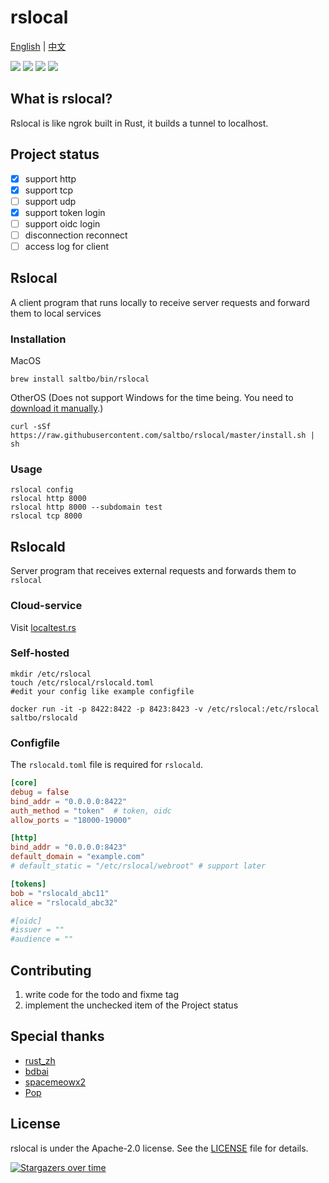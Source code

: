 # rslocal

[English](README.md) | [中文](README_zh.md)

[![](https://github.com/saltbo/rslocal/workflows/build/badge.svg)](https://github.com/saltbo/rslocal/actions?query=workflow%3Abuild)
[![](https://img.shields.io/crates/v/rslocal.svg?color=orange)](https://crates.io/crates/rslocal)
[![](https://img.shields.io/github/v/release/saltbo/rslocal.svg?color=brightgreen)](https://github.com/saltbo/rslocal/releases)
[![](https://img.shields.io/github/license/saltbo/rslocal?color=blue)](https://github.com/saltbo/rslocal/blob/master/LICENSE)

## What is rslocal?

Rslocal is like ngrok built in Rust, it builds a tunnel to localhost.

## Project status

- [x] support http
- [x] support tcp
- [ ] support udp
- [x] support token login
- [ ] support oidc login
- [ ] disconnection reconnect
- [ ] access log for client

## Rslocal

A client program that runs locally to receive server requests and forward them to local services

### Installation

MacOS

```shell
brew install saltbo/bin/rslocal
```

OtherOS (Does not support Windows for the time being. You need to [download it manually](https://github.com/saltbo/rslocal/releases).)

```shell
curl -sSf https://raw.githubusercontent.com/saltbo/rslocal/master/install.sh | sh
```

### Usage

```shell
rslocal config
rslocal http 8000
rslocal http 8000 --subdomain test
rslocal tcp 8000
```

## Rslocald

Server program that receives external requests and forwards them to `rslocal`

### Cloud-service

Visit [localtest.rs](https://localtest.rs)

### Self-hosted

```shell
mkdir /etc/rslocal
touch /etc/rslocal/rslocald.toml
#edit your config like example configfile

docker run -it -p 8422:8422 -p 8423:8423 -v /etc/rslocal:/etc/rslocal saltbo/rslocald
```

### Configfile

The `rslocald.toml` file is required for `rslocald`.

```toml
[core]
debug = false
bind_addr = "0.0.0.0:8422"
auth_method = "token"  # token, oidc
allow_ports = "18000-19000"

[http]
bind_addr = "0.0.0.0:8423"
default_domain = "example.com"
# default_static = "/etc/rslocal/webroot" # support later

[tokens]
bob = "rslocald_abc11"
alice = "rslocald_abc32"

#[oidc]
#issuer = ""
#audience = ""
```

## Contributing

1. write code for the todo and fixme tag
2. implement the unchecked item of the Project status

## Special thanks

- [rust_zh](https://t.me/rust_zh)
- [bdbai](https://github.com/bdbai)
- [spacemeowx2](https://github.com/spacemeowx2)
- [Pop](https://github.com/George-Miao)

## License

rslocal is under the Apache-2.0 license. See the [LICENSE](/LICENSE) file for details.

[![Stargazers over time](https://starchart.cc/saltbo/rslocal.svg)](https://starchart.cc/saltbo/rslocal)
